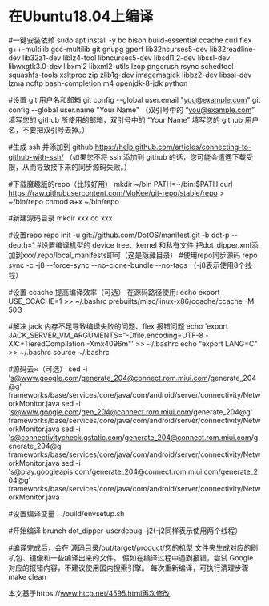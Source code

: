 # 在Ubuntu18.04上编译

#一键安装依赖
sudo apt install -y bc bison build-essential ccache curl flex g++-multilib gcc-multilib git gnupg gperf lib32ncurses5-dev lib32readline-dev lib32z1-dev liblz4-tool libncurses5-dev libsdl1.2-dev libssl-dev libwxgtk3.0-dev libxml2 libxml2-utils lzop pngcrush rsync schedtool squashfs-tools xsltproc zip zlib1g-dev imagemagick libbz2-dev libssl-dev lzma ncftp bash-completion m4 openjdk-8-jdk python

#设置 git 用户名和邮箱
git config --global user.email "you@example.com"
git config --global user.name "Your Name"
（双引号中的 “you@example.com” 填写您的 github 所使用的邮箱，双引号中的 “Your Name” 填写您的 github 用户名，不要把双引号去掉。）

#生成 ssh 并添加到 github
https://help.github.com/articles/connecting-to-github-with-ssh/
（如果您不将 ssh 添加到 github 的话，您可能会遭遇下载受限，从而导致接下来的同步源码失败。）

#下载魔趣版的repo（比较好用）
mkdir ~/bin
PATH=~/bin:$PATH
curl https://raw.githubusercontent.com/MoKee/git-repo/stable/repo > ~/bin/repo
chmod a+x ~/bin/repo

#新建源码目录
mkdir xxx
cd xxx

#设置repo
repo init -u git://github.com/DotOS/manifest.git -b dot-p --depth=1
#设置编译机型的 device tree、kernel 和私有文件
把dot_dipper.xml添加到xxx/.repo/local_manifests即可（这是隐藏目录）
#使用repo同步源码
repo sync -c -j8 --force-sync --no-clone-bundle --no-tags  （-j8表示使用8个线程）

#设置 ccache 提高编译效率（可选）
在源码路径使用:
echo export USE_CCACHE=1 >> ~/.bashrc
prebuilts/misc/linux-x86/ccache/ccache -M 50G

#解决 jack 内存不足导致编译失败的问题、flex 报错问题
echo 'export JACK_SERVER_VM_ARGUMENTS="-Dfile.encoding=UTF-8 -XX:+TieredCompilation -Xmx4096m"' >> ~/.bashrc
echo "export LANG=C" >> ~/.bashrc
source ~/.bashrc

#源码去×（可选）
sed -i 's@www.google.com/generate_204@connect.rom.miui.com/generate_204@g' frameworks/base/services/core/java/com/android/server/connectivity/NetworkMonitor.java
sed -i 's@www.google.com/gen_204@connect.rom.miui.com/generate_204@g' frameworks/base/services/core/java/com/android/server/connectivity/NetworkMonitor.java
sed -i 's@connectivitycheck.gstatic.com/generate_204@connect.rom.miui.com/generate_204@g' frameworks/base/services/core/java/com/android/server/connectivity/NetworkMonitor.java
sed -i 's@play.googleapis.com/generate_204@connect.rom.miui.com/generate_204@g' frameworks/base/services/core/java/com/android/server/connectivity/NetworkMonitor.java

#设置编译变量
. ./build/envsetup.sh

#开始编译
brunch dot_dipper-userdebug -j2(-j2同样表示使用两个线程）

#编译完成后，会在 源码目录/out/target/product/您的机型 文件夹生成对应的刷机包、镜像和一些编译出来的文件。
假如在编译过程中遇到报错，尝试 Google 对应的报错内容，不建议使用国内搜索引擎。
每次重新编译，可执行清理步骤
make clean

本文基于https://www.htcp.net/4595.html再次修改
